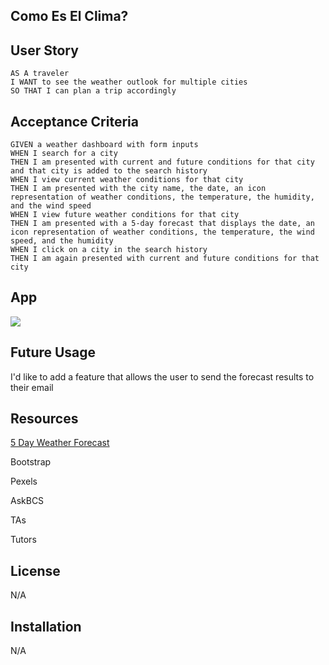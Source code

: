 ## Como Es El Clima?

## User Story

```
AS A traveler
I WANT to see the weather outlook for multiple cities
SO THAT I can plan a trip accordingly
```

## Acceptance Criteria

```
GIVEN a weather dashboard with form inputs
WHEN I search for a city
THEN I am presented with current and future conditions for that city and that city is added to the search history
WHEN I view current weather conditions for that city
THEN I am presented with the city name, the date, an icon representation of weather conditions, the temperature, the humidity, and the wind speed
WHEN I view future weather conditions for that city
THEN I am presented with a 5-day forecast that displays the date, an icon representation of weather conditions, the temperature, the wind speed, and the humidity
WHEN I click on a city in the search history
THEN I am again presented with current and future conditions for that city
```


## App

![](https://github.com/Are-Jae/ComoEsElClima/blob/eb9c107cb17f4c84b18544720550c0c2325ebb9f/CEEC.gif) 


## Future Usage
I'd like to add a feature that allows the user to send the forecast results to their email 


## Resources 

[5 Day Weather Forecast](https://openweathermap.org/forecast5)


Bootstrap 

Pexels 

AskBCS

TAs

Tutors 



## License 
N/A

## Installation
N/A
